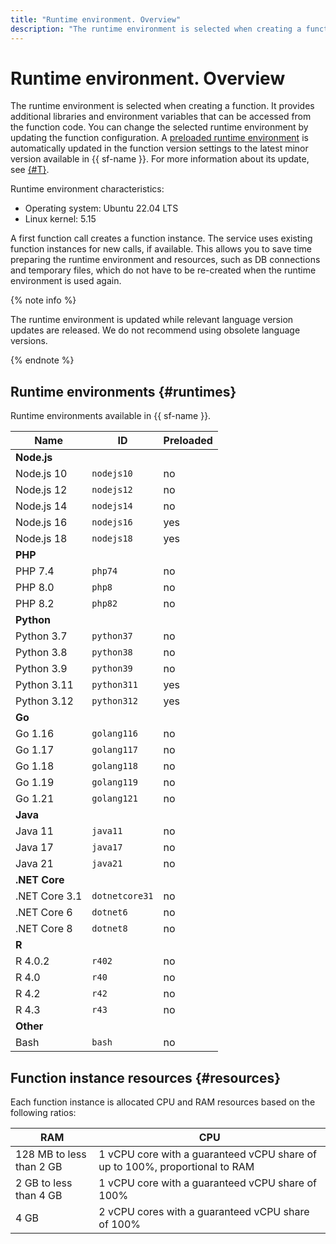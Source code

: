 ```yaml
---
title: "Runtime environment. Overview"
description: "The runtime environment is selected when creating a function. It provides additional libraries and environment variables that can be accessed from the function code. You can change the selected runtime environment by updating the function configuration."
---
```


# Runtime environment. Overview

The runtime environment is selected when creating a function. It provides additional libraries and environment variables that can be accessed from the function code. You can change the selected runtime environment by updating the function configuration. A [preloaded runtime environment](./preload-runtime.md) is automatically updated in the function version settings to the latest minor version available in {{ sf-name }}. For more information about its update, see [{#T}](preload-runtime.md#update).

Runtime environment characteristics:

- Operating system: Ubuntu 22.04 LTS
- Linux kernel: 5.15

A first function call creates a function instance. The service uses existing function instances for new calls, if available. This allows you to save time preparing the runtime environment and resources, such as DB connections and temporary files, which do not have to be re-created when the runtime environment is used again.

{% note info %}

The runtime environment is updated while relevant language version updates are released. We do not recommend using obsolete language versions.

{% endnote %}

## Runtime environments {#runtimes}

Runtime environments available in {{ sf-name }}.

| Name | ID | Preloaded |
| ---- | ---- | ---- |
| **Node.js** |  |  |
| Node.js 10 | `nodejs10` | no |
| Node.js 12 | `nodejs12` | no |
| Node.js 14 | `nodejs14` | no |
| Node.js 16 | `nodejs16` | yes |
| Node.js 18 | `nodejs18` | yes |
| **PHP** |  |  |
| PHP 7.4 | `php74` | no |
| PHP 8.0 | `php8`  | no |
| PHP 8.2 | `php82`  | no |
| **Python** |  |  |
| Python 3.7 | `python37` | no |
| Python 3.8 | `python38` | no |
| Python 3.9 | `python39` | no |
| Python 3.11 | `python311` | yes |
| Python 3.12 | `python312` | yes |
| **Go** |  |  |
| Go 1.16 | `golang116` | no |
| Go 1.17 | `golang117` | no |
| Go 1.18 | `golang118` | no |
| Go 1.19 | `golang119` | no |
| Go 1.21 | `golang121` | no |
| **Java** |  |  |
| Java 11 | `java11` | no |
| Java 17 | `java17` | no |
| Java 21 | `java21` | no |
| **.NET Core** |  |  |
| .NET Core 3.1 | `dotnetcore31` | no |
| .NET Core 6 | `dotnet6` | no |
| .NET Core 8 | `dotnet8` | no |
| **R** |  |  |
| R 4.0.2 | `r402` | no |
| R 4.0 | `r40` | no |
| R 4.2 | `r42` | no |
| R 4.3 | `r43` | no |
| **Other** |  |  |
| Bash | `bash` | no |

## Function instance resources {#resources}

Each function instance is allocated CPU and RAM resources based on the following ratios:

| RAM | CPU |
--- | ---
| 128 MB to less than 2 GB | 1 vCPU core with a guaranteed vCPU share of up to 100%, proportional to RAM |
| 2 GB to less than 4 GB | 1 vCPU core with a guaranteed vCPU share of 100% |
| 4 GB | 2 vCPU cores with a guaranteed vCPU share of 100% |
